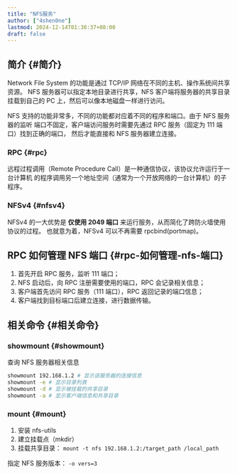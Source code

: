 ```yaml
---
title: "NFS服务"
author: ["4shen0ne"]
lastmod: 2024-12-14T01:38:37+08:00
draft: false
---
```


## 简介 {#简介}

Network File System 的功能是通过 TCP/IP 网络在不同的主机、操作系统间共享资源。
NFS 服务器可以指定本地目录进行共享，NFS 客户端将服务器的共享目录挂载到自己的 PC
上，然后可以像本地磁盘一样进行访问。

NFS 支持的功能非常多，不同的功能都对应着不同的程序和端口。由于 NFS 服务器的监听
端口不固定，客户端访问服务时需要先通过 RPC 服务（固定为 111 端口）找到正确的端口，
然后才能直接和 NFS 服务器建立连接。


### RPC {#rpc}

远程过程调用（Remote Procedure Call）是一种通信协议，该协议允许运行于一台计算机
的程序调用另一个地址空间（通常为一个开放网络的一台计算机）的子程序。


### NFSv4 {#nfsv4}

NFSv4 的一大优势是 **仅使用 2049 端口** 来运行服务，从而简化了跨防火墙使用协议的过程。
也就意为着，NFSv4 可以不再需要 rpcbind(portmap)。


## RPC 如何管理 NFS 端口 {#rpc-如何管理-nfs-端口}

1.  首先开启 RPC 服务，监听 111 端口；
2.  NFS 启动后，向 RPC 注册需要使用的端口，RPC 会记录相关信息；
3.  客户端首先访问 RPC 服务（111 端口），RPC 返回记录的端口信息；
4.  客户端找到目标端口后建立连接，进行数据传输。


## 相关命令 {#相关命令}


### showmount {#showmount}

查询 NFS 服务器相关信息

```bash
showmount 192.168.1.2 # 显示该服务器的连接信息
showmount -e # 显示目录列表
showmount -d # 显示被挂载的共享目录
showmount -a # 显示客户端信息和共享目录
```


### mount {#mount}

1.  安装 nfs-utils
2.  建立挂载点（mkdir）
3.  挂载共享目录： `mount -t nfs 192.168.1.2:/target_path /local_path`

指定 NFS 服务版本： `-o vers=3`
